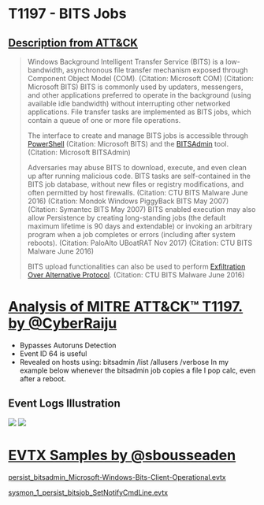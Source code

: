 # T1197 - BITS Jobs
## [Description from ATT&CK](https://attack.mitre.org/wiki/Technique/T1197)
<blockquote>Windows Background Intelligent Transfer Service (BITS) is a low-bandwidth, asynchronous file transfer mechanism exposed through Component Object Model (COM). (Citation: Microsoft COM) (Citation: Microsoft BITS) BITS is commonly used by updaters, messengers, and other applications preferred to operate in the background (using available idle bandwidth) without interrupting other networked applications. File transfer tasks are implemented as BITS jobs, which contain a queue of one or more file operations.

The interface to create and manage BITS jobs is accessible through [PowerShell](https://attack.mitre.org/techniques/T1086)  (Citation: Microsoft BITS) and the [BITSAdmin](https://attack.mitre.org/software/S0190) tool. (Citation: Microsoft BITSAdmin)

Adversaries may abuse BITS to download, execute, and even clean up after running malicious code. BITS tasks are self-contained in the BITS job database, without new files or registry modifications, and often permitted by host firewalls. (Citation: CTU BITS Malware June 2016) (Citation: Mondok Windows PiggyBack BITS May 2007) (Citation: Symantec BITS May 2007) BITS enabled execution may also allow Persistence by creating long-standing jobs (the default maximum lifetime is 90 days and extendable) or invoking an arbitrary program when a job completes or errors (including after system reboots). (Citation: PaloAlto UBoatRAT Nov 2017) (Citation: CTU BITS Malware June 2016)

BITS upload functionalities can also be used to perform [Exfiltration Over Alternative Protocol](https://attack.mitre.org/techniques/T1048). (Citation: CTU BITS Malware June 2016)</blockquote>

# [Analysis of MITRE ATT&CK™ T1197. by @CyberRaiju](https://twitter.com/CyberRaiju/status/1168473873668460544)
- Bypasses Autoruns Detection
- Event ID 64 is useful
- Revealed on hosts using: bitsadmin /list /allusers /verbose
In my example below whenever the bitsadmin job copies a file I pop calc, even after a reboot.

## Event Logs Illustration

<img src="https://pbs.twimg.com/media/EDdAyLuUEAEoDgL?format=jpg&name=medium">

<img src="https://pbs.twimg.com/media/EDdAyMSU8AAw_75?format=jpg&name=large">

# [EVTX Samples by @sbousseaden](https://github.com/sbousseaden/EVTX-ATTACK-SAMPLES/tree/master/Persistence)

[persist_bitsadmin_Microsoft-Windows-Bits-Client-Operational.evtx](https://github.com/sbousseaden/EVTX-ATTACK-SAMPLES/raw/master/Persistence/persist_bitsadmin_Microsoft-Windows-Bits-Client-Operational.evtx)

[sysmon_1_persist_bitsjob_SetNotifyCmdLine.evtx
](https://github.com/sbousseaden/EVTX-ATTACK-SAMPLES/raw/master/Persistence/sysmon_1_persist_bitsjob_SetNotifyCmdLine.evtx)



